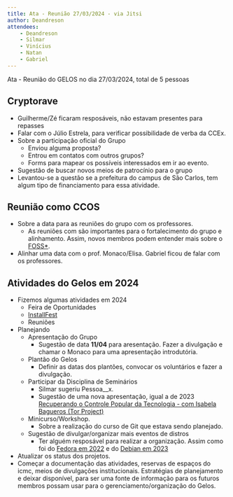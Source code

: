 ```yaml
---
title: Ata - Reunião 27/03/2024 - via Jitsi
author: Deandreson
attendees:
    - Deandreson
    - Silmar
    - Vinícius
    - Natan
    - Gabriel
---
```


Ata - Reunião do GELOS no dia 27/03/2024, total de 5 pessoas

## Cryptorave

 - Guilherme/Zé ficaram resposáveis, não estavam presentes para repasses
 - Falar com o Júlio Estrela, para verificar possibilidade de verba da CCEx.
 - Sobre a participação oficial do Grupo
   - Enviou alguma proposta?
   - Entrou em contatos com outros grupos?
   - Forms para mapear os possíveis interessados em ir ao evento.
 - Sugestão de buscar novos meios de patrocínio para o grupo
 - Levantou-se a questão se a prefeitura do campus de São Carlos, tem algum tipo de financiamento para essa atividade.

## Reunião como CCOS

- Sobre a data para as reuniões do grupo com os professores.
   - As reuniões com são importantes para o fortalecimento do grupo e alinhamento. Assim, novos membros podem entender mais sobre o [FOSS*](https://ccos.icmc.usp.br/).
- Alinhar uma data com o prof. Monaco/Elisa. Gabriel ficou de falar com os professores.

## Atividades do Gelos em 2024
- Fizemos algumas atividades em 2024
    - Feira de Oportunidades
    - [InstallFest](https://gelos.club/projetos/installfest-2024-1.html)
    - Reuniões
- Planejando
    - Apresentação do Grupo
       - Sugestão de data **11/04** para aresentação. Fazer a divulgação e chamar o Monaco para uma apresentação introdutória.
    - Plantão do Gelos
       - Definir as datas dos plantões, convocar os voluntários e fazer a divulgação.
    - Participar da Disciplina de Seminários
       - Silmar sugeriu Pessoa__x.
       - Sugestão de uma nova apresentação, igual a de 2023 [Recuperando o Controle Popular da Tecnologia - com Isabela Bagueros (Tor Project) ](https://www.youtube.com/live/OCX_j5GTf9o?si=HCBlVqzgawdxPDO2)
    - Minicurso/Workshop.
       - Sobre a realização do curso de Git que estava sendo planejado.
    - Sugestão de divulgar/organizar mais eventos de distros
       - Ter alguém resposável para realizar a organização. Assim como foi do [Fedora em 2022](https://gelos.club/2022/10/10/fedora-release-party.html) e do [Debian em 2023](https://gelos.club/projetos/debianday-2023.html)
- Atualizar os status dos projetos.
- Começar a documentação das atividades, reservas de espaços do icmc, meios de divulgações institucionais. Estratégias de planejamento e deixar disponível, para ser uma fonte de informação para os futuros membros possam usar para o gerenciamento/organização do Gelos.
